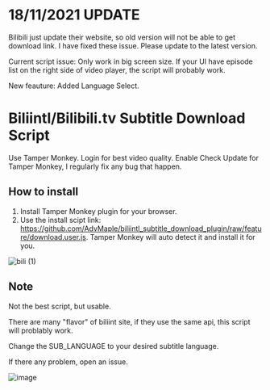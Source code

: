 # 18/11/2021 UPDATE
Bilibili just update their website, so old version will not be able to get download link.
I have fixed these issue. Please update to the latest version.

Current script issue: Only work in big screen size. If your UI have episode list on the right side of video player, the script will probably work.

New feauture:
Added Language Select.

# Biliintl/Bilibili.tv Subtitle Download Script
Use Tamper Monkey. Login for best video quality.
Enable Check Update for Tamper Monkey, I regularly fix any bug that happen.

## How to install
  1. Install Tamper Monkey plugin for your browser.
  2. Use the install scipt link: https://github.com/AdvMaple/biliintl_subtitle_download_plugin/raw/feature/download.user.js. Tamper Monkey will auto detect it and install it for you.


![bili (1)](https://user-images.githubusercontent.com/46006210/138017615-b0b49480-2615-42ac-9831-9346306577f8.gif)

## Note
Not the best script, but usable.

There are many "flavor" of biliint site, if they use the same api, this script will problably work.

Change the SUB_LANGUAGE to your desired subtitle language.

If there any problem, open an issue.

![image](https://user-images.githubusercontent.com/46006210/137569629-adc1a41a-5862-4bb6-b4cf-128e2518762b.png)
